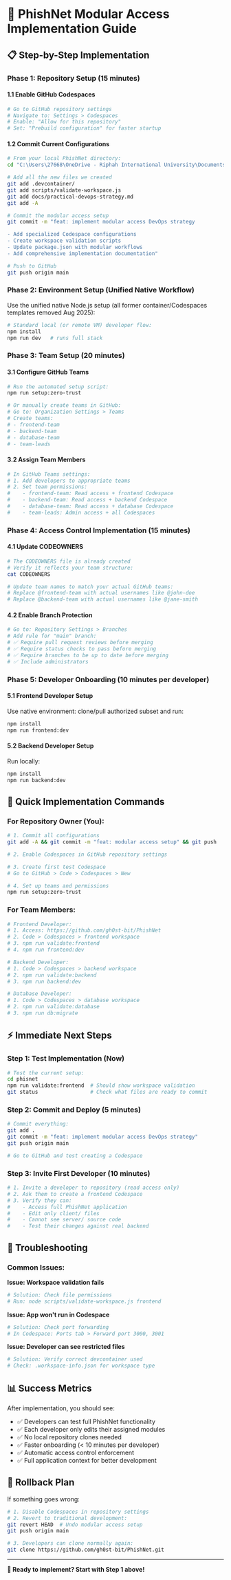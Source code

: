 # 🚀 PhishNet Modular Access Implementation Guide

## 📋 Step-by-Step Implementation

### **Phase 1: Repository Setup (15 minutes)**

#### 1.1 Enable GitHub Codespaces
```bash
# Go to GitHub repository settings
# Navigate to: Settings > Codespaces
# Enable: "Allow for this repository"
# Set: "Prebuild configuration" for faster startup
```

#### 1.2 Commit Current Configurations
```bash
# From your local PhishNet directory:
cd "C:\Users\27668\OneDrive - Riphah International University\Documents\CYB-8-1 Final Year 1\PhishNet\phisnet"

# Add all the new files we created
git add .devcontainer/
git add scripts/validate-workspace.js
git add docs/practical-devops-strategy.md
git add -A

# Commit the modular access setup
git commit -m "feat: implement modular access DevOps strategy

- Add specialized Codespace configurations
- Create workspace validation scripts  
- Update package.json with modular workflows
- Add comprehensive implementation documentation"

# Push to GitHub
git push origin main
```

### **Phase 2: Environment Setup (Unified Native Workflow)**

Use the unified native Node.js setup (all former container/Codespaces templates removed Aug 2025):
```bash
# Standard local (or remote VM) developer flow:
npm install
npm run dev   # runs full stack
```

### **Phase 3: Team Setup (20 minutes)**

#### 3.1 Configure GitHub Teams
```bash
# Run the automated setup script:
npm run setup:zero-trust

# Or manually create teams in GitHub:
# Go to: Organization Settings > Teams
# Create teams:
# - frontend-team
# - backend-team  
# - database-team
# - team-leads
```

#### 3.2 Assign Team Members
```bash
# In GitHub Teams settings:
# 1. Add developers to appropriate teams
# 2. Set team permissions:
#    - frontend-team: Read access + frontend Codespace
#    - backend-team: Read access + backend Codespace
#    - database-team: Read access + database Codespace
#    - team-leads: Admin access + all Codespaces
```

### **Phase 4: Access Control Implementation (15 minutes)**

#### 4.1 Update CODEOWNERS
```bash
# The CODEOWNERS file is already created
# Verify it reflects your team structure:
cat CODEOWNERS

# Update team names to match your actual GitHub teams:
# Replace @frontend-team with actual usernames like @john-doe
# Replace @backend-team with actual usernames like @jane-smith
```

#### 4.2 Enable Branch Protection
```bash
# Go to: Repository Settings > Branches
# Add rule for "main" branch:
# ✅ Require pull request reviews before merging
# ✅ Require status checks to pass before merging  
# ✅ Require branches to be up to date before merging
# ✅ Include administrators
```

### **Phase 5: Developer Onboarding (10 minutes per developer)**

#### 5.1 Frontend Developer Setup
Use native environment: clone/pull authorized subset and run:
```bash
npm install
npm run frontend:dev
```

#### 5.2 Backend Developer Setup
Run locally:
```bash
npm install
npm run backend:dev
```

## 🔧 **Quick Implementation Commands**

### **For Repository Owner (You):**
```bash
# 1. Commit all configurations
git add -A && git commit -m "feat: modular access setup" && git push

# 2. Enable Codespaces in GitHub repository settings

# 3. Create first test Codespace
# Go to GitHub > Code > Codespaces > New

# 4. Set up teams and permissions
npm run setup:zero-trust
```

### **For Team Members:**
```bash
# Frontend Developer:
# 1. Access: https://github.com/gh0st-bit/PhishNet
# 2. Code > Codespaces > frontend workspace
# 3. npm run validate:frontend
# 4. npm run frontend:dev

# Backend Developer:  
# 1. Code > Codespaces > backend workspace
# 2. npm run validate:backend
# 3. npm run backend:dev

# Database Developer:
# 1. Code > Codespaces > database workspace  
# 2. npm run validate:database
# 3. npm run db:migrate
```

## ⚡ **Immediate Next Steps**

### **Step 1: Test Implementation (Now)**
```bash
# Test the current setup:
cd phisnet
npm run validate:frontend  # Should show workspace validation
git status                 # Check what files are ready to commit
```

### **Step 2: Commit and Deploy (5 minutes)**
```bash
# Commit everything:
git add .
git commit -m "feat: implement modular access DevOps strategy"
git push origin main

# Go to GitHub and test creating a Codespace
```

### **Step 3: Invite First Developer (10 minutes)**
```bash
# 1. Invite a developer to repository (read access only)
# 2. Ask them to create a frontend Codespace
# 3. Verify they can:
#    - Access full PhishNet application
#    - Edit only client/ files
#    - Cannot see server/ source code
#    - Test their changes against real backend
```

## 🚨 **Troubleshooting**

### **Common Issues:**

<!-- Legacy Codespace container start issue removed after de-containerization -->

**Issue: Workspace validation fails**
```bash
# Solution: Check file permissions
# Run: node scripts/validate-workspace.js frontend
```

**Issue: App won't run in Codespace**
```bash
# Solution: Check port forwarding
# In Codespace: Ports tab > Forward port 3000, 3001
```

**Issue: Developer can see restricted files**
```bash
# Solution: Verify correct devcontainer used
# Check: .workspace-info.json for workspace type
```

## 📊 **Success Metrics**

After implementation, you should see:
- ✅ Developers can test full PhishNet functionality
- ✅ Each developer only edits their assigned modules
- ✅ No local repository clones needed
- ✅ Faster onboarding (< 10 minutes per developer)
- ✅ Automatic access control enforcement
- ✅ Full application context for better development

## 🔄 **Rollback Plan**

If something goes wrong:
```bash
# 1. Disable Codespaces in repository settings
# 2. Revert to traditional development:
git revert HEAD  # Undo modular access setup
git push origin main

# 3. Developers can clone normally again:
git clone https://github.com/gh0st-bit/PhishNet.git
```

---

**🎯 Ready to implement? Start with Step 1 above!**
